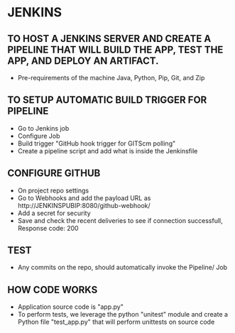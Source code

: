 # JENKINS

## TO HOST A JENKINS SERVER AND CREATE A PIPELINE THAT WILL BUILD THE APP, TEST THE APP, AND DEPLOY AN ARTIFACT.
- Pre-requirements of the machine Java, Python, Pip, Git, and Zip 

## TO SETUP AUTOMATIC BUILD TRIGGER FOR PIPELINE
- Go to Jenkins job 
- Configure Job
- Build trigger "GitHub hook trigger for GITScm polling"
- Create a pipeline script and add what is inside the Jenkinsfile

## CONFIGURE GITHUB
- On project repo settings
- Go to Webhooks and add the payload URL as http://JENKINSPUBIP:8080/github-webhook/
- Add a secret for security
- Save and check the recent deliveries to see if connection successfull, Response code: 200

## TEST
- Any commits on the repo, should automatically invoke the Pipeline/ Job

## HOW CODE WORKS
- Application source code is "app.py"
- To perform tests, we leverage the python "unitest" module and create a Python file "test_app.py" that will perform unittests on source code

####